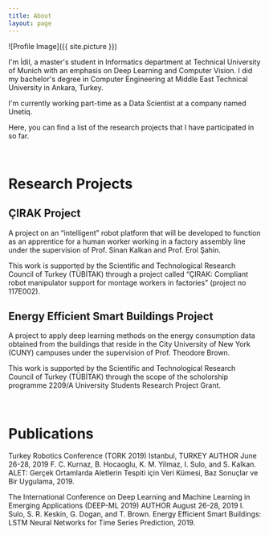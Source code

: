 ```yaml
---
title: About
layout: page
---
```

![Profile Image]({{ site.picture }})

<p>
I'm İdil, a master's student in Informatics department at <a href="https://www.tum.de/en/" target="_blank" style="text-decoration: none">Technical University of Munich</a> with an emphasis on Deep Learning and Computer Vision. I did my bachelor's degree in Computer Engineering at Middle East Technical University in Ankara, Turkey.
</p>
<p>
  I'm currently working part-time as a Data Scientist at a company named <a href="https://unetiq.com/" target="_blank" style="text-decoration: none">Unetiq</a>.

</p>
<!--
<p>
Last summer, I was a Computer Vision research intern at the Image Lab of Middle East Technical University. I had worked on Generative Adversarial Networks and MobileNets. After that, I took a graduate course named "Deep Learning: Methods and Applications". 
</p>
-->
<p>
  Here, you can find a list of the research projects that I have participated in so far.
</p>
<p>
  
 </p>
 <br>
<h1> Research Projects </h1>
  <h2> ÇIRAK Project </h2>
  <p>
  A project on an “intelligent” robot platform that will be developed to function as an apprentice for a human worker working in a factory assembly line under the supervision of Prof. Sinan Kalkan and Prof. Erol Şahin.
  </p>
  <p>
  This work is supported by the Scientific and Technological Research Council of Turkey (TÜBİTAK) through a project called “ÇIRAK: Compliant robot manipulator support for montage workers in factories” (project no 117E002).
  </p>
  
  <h2> Energy Efficient Smart Buildings Project </h2>
  <p>
  A project to apply deep learning methods on the energy consumption data obtained from the buildings that reside in the City University of New York (CUNY) campuses under the supervision of Prof. Theodore Brown.
  </p>
  <p>
  This work is supported by the Scientific and Technological Research Council of Turkey (TÜBİTAK) through the scope of the scholorship programme 2209/A University Students Research Project Grant.
  </p>
 <p>
  
 </p>
 <br>
<h1> Publications </h1>
  <p>
Turkey Robotics Conference (TORK 2019) Istanbul, TURKEY AUTHOR June 26-28, 2019 F. C. Kurnaz, B. Hocaoglu, K. M. Yilmaz, I. Sulo, and S. Kalkan. ALET: Gerçek Ortamlarda Aletlerin Tespiti için Veri Kümesi, Baz Sonuçlar ve Bir Uygulama, 2019.
   </p>
   <p>
 The International Conference on Deep Learning and Machine Learning in
Emerging Applications (DEEP-ML 2019)
AUTHOR August 26-28, 2019 I. Sulo, S. R. Keskin, G. Dogan, and T. Brown. Energy Efficient Smart Buildings: LSTM Neural Networks for Time Series Prediction, 2019.
    </p>
